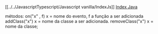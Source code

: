 [[../../JavascriptTypescript/Javascript vanilla/IndexJs]]
[Index Java](../../Java/JavaVanilla/Index%20Java.md)

métodos:
    on("x" , f)  x = nome do evento, f a função a ser adicionada
    addClass("x") x = nome da classe a ser adicionada.
    removeClass("x") x = nome da classe;